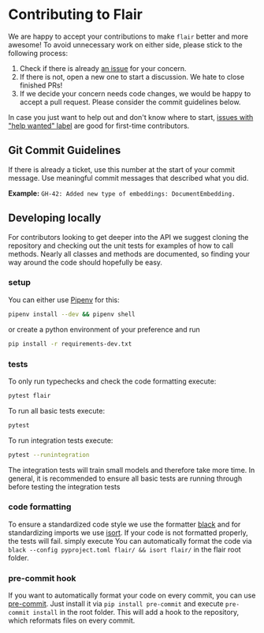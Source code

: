 # Contributing to Flair

We are happy to accept your contributions to make `flair` better and more awesome! To avoid unnecessary work on either 
side, please stick to the following process:

1. Check if there is already [an issue](https://github.com/zalandoresearch/flair/issues) for your concern.
2. If there is not, open a new one to start a discussion. We hate to close finished PRs!
3. If we decide your concern needs code changes, we would be happy to accept a pull request. Please consider the 
commit guidelines below.

In case you just want to help out and don't know where to start, 
[issues with "help wanted" label](https://github.com/zalandoresearch/flair/labels/help%20wanted) are good for 
first-time contributors. 


## Git Commit Guidelines

If there is already a ticket, use this number at the start of your commit message. 
Use meaningful commit messages that described what you did.

**Example:** `GH-42: Added new type of embeddings: DocumentEmbedding.` 


## Developing locally

For contributors looking to get deeper into the API we suggest cloning the repository and checking out the unit
tests for examples of how to call methods. Nearly all classes and methods are documented, so finding your way around
the code should hopefully be easy.

### setup

You can either use [Pipenv](https://pipenv.readthedocs.io/) for this:

```bash
pipenv install --dev && pipenv shell
```

or create a python environment of your preference and run
```bash
pip install -r requirements-dev.txt
```

### tests

To only run typechecks and check the code formatting execute:
```bash
pytest flair
```

To run all basic tests execute:
```bash
pytest
```

To run integration tests execute:
```bash
pytest --runintegration
```
The integration tests will train small models and therefore take more time.
In general, it is recommended to ensure all basic tests are running through before testing the integration tests 

### code formatting

To ensure a standardized code style we use the formatter [black](https://github.com/ambv/black) and for standardizing imports we use [isort](https://github.com/PyCQA/isort).
If your code is not formatted properly, the tests will fail.
simply execute
You can automatically format the code via `black --config pyproject.toml flair/ && isort flair/` in the flair root folder.

### pre-commit hook

If you want to automatically format your code on every commit, you can use [pre-commit](https://pre-commit.com/).
Just install it via `pip install pre-commit` and execute `pre-commit install` in the root folder.
This will add a hook to the repository, which reformats files on every commit.